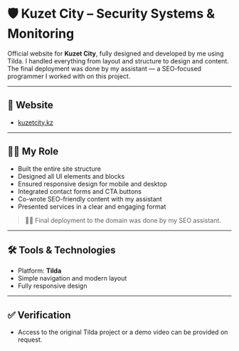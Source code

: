 # 🛡 Kuzet City – Security Systems & Monitoring

Official website for **Kuzet City**, fully designed and developed by me using Tilda. I handled everything from layout and structure to design and content. The final deployment was done by my assistant — a SEO-focused programmer I worked with on this project.

---

## 🔗 Website

- [kuzetcity.kz](https://kuzetcity.kz)

---

## 👨‍💻 My Role

- Built the entire site structure
- Designed all UI elements and blocks
- Ensured responsive design for mobile and desktop
- Integrated contact forms and CTA buttons
- Co-wrote SEO-friendly content with my assistant
- Presented services in a clear and engaging format

> 🧑‍💼 Final deployment to the domain was done by my SEO assistant.

---

## 🛠 Tools & Technologies

- Platform: **Tilda**
- Simple navigation and modern layout
- Fully responsive design

---

## ✅ Verification

- Access to the original Tilda project or a demo video can be provided on request.
